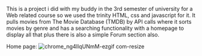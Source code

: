 This is a project i did with my buddy in the 3rd semester of university for a Web related course so we used the trinity HTML, css and javascript for it. It pulls movies from The Movie Database (TMDB) by API calls where it sorts movies by genre and has a searching functionality with a homepage to display all that plus there is also a simple Forum section also.

Home page:
![chrome_ng4IlqUNmM-ezgif com-resize](https://github.com/user-attachments/assets/b7cc80fc-e214-4571-b492-f21b0873e3ea)

